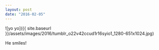 ```yaml
---
layout: post
date: "2016-02-05"
---
```


![yo yo]({{ site.baseurl }}/assets/images/2016/tumblr_o22v42ccud1r16syio1_1280-651x1024.jpg)

He smiles!
